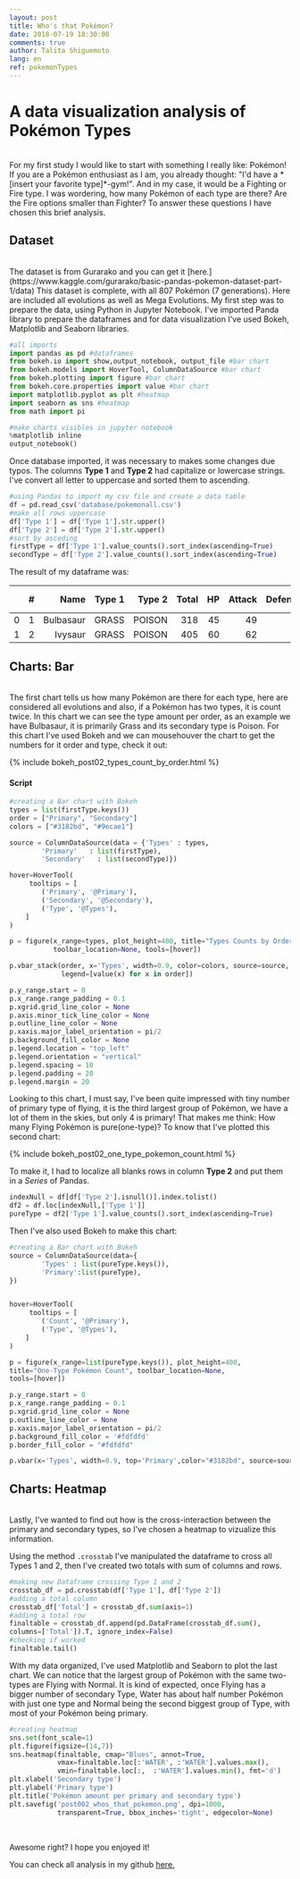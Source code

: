 ```yaml
---
layout: post
title: Who's that Pokémon?
date: 2018-07-19 18:30:00
comments: true
author: Talita Shiguemoto
lang: en
ref: pokemonTypes
---
```


# A data visualization analysis of Pokémon Types

<br/>
For my first study I would like to start with something I really like: Pokémon!
If you are a Pokémon enthusiast as I am, you already thought: "I'd have a *[insert your favorite type]*-gym!". And in my case, it would be a Fighting or Fire type.
I was wordering, how many Pokémon of each type are there? Are the Fire options smaller than Fighter?
To answer these questions I have chosen this brief analysis. 

## Dataset

<br/>
The dataset is from Gurarako and you can get it [here.](https://www.kaggle.com/gurarako/basic-pandas-pokemon-dataset-part-1/data)
This dataset is complete, with all 807 Pokémon (7 generations). Here are included all evolutions as well as Mega Evolutions.
My first step was to prepare the data, using Python in Jupyter Notebook. I've imported Panda library to prepare the dataframes and for data visualization I've used Bokeh, Matplotlib and Seaborn libraries.

```python
#all imports
import pandas as pd #dataframes
from bokeh.io import show,output_notebook, output_file #bar chart
from bokeh.models import HoverTool, ColumnDataSource #bar chart
from bokeh.plotting import figure #bar chart
from bokeh.core.properties import value #bar chart
import matplotlib.pyplot as plt #heatmap
import seaborn as sns #heatmap
from math import pi

#make charts visibles in jupyter notebook
%matplotlib inline 
output_notebook() 
```

Once database imported, it was necessary to makes some changes due typos. The columns **Type 1** and **Type 2** had capitalize or lowercase strings. I've convert all letter to uppercase and sorted them to ascending.


```python
#using Pandas to import my csv file and create a data table
df = pd.read_csv('database/pokemonall.csv')
#make all rows uppercase
df['Type 1'] = df['Type 1'].str.upper()
df['Type 2'] = df['Type 2'].str.upper()
#sort by asceding
firstType = df['Type 1'].value_counts().sort_index(ascending=True)
secondType = df['Type 2'].value_counts().sort_index(ascending=True)
```

The result of my dataframe was:


|   | # |      Name| Type 1| Type 2| Total| HP| Attack| Defense| Sp. Atk| Sp. Def| Speed| Generation| Legendary|
|--:|--:|---------:|------:|------:|-----:| -:|------:|-------:|-------:|-------:|-----:|----------:|---------:|
| 0 | 1 | Bulbasaur|  GRASS| POISON|   318| 45|     49|      49|      65|      65|    45|          1|     False|
| 1 | 2 |   Ivysaur|  GRASS| POISON|   405| 60|     62|      63|      80|      80|    80|          1|     False|




## Charts: Bar

<br/>
The first chart tells us how many Pokémon are there for each type, here are considered all evolutions and also, if a Pokémon has two types, it is count twice. In this chart we can see the type amount per order, as an example we have Bulbasaur, it is primarily Grass and its secondary type is Poison. For this chart I've used Bokeh and we can mousehouver the chart to get the numbers for it order and type, check it out:

{% include bokeh_post02_types_count_by_order.html %}
<br/>
#### Script

```python
#creating a Bar chart with Bokeh
types = list(firstType.keys())
order = ["Primary", "Secondary"]
colors = ["#3182bd", "#9ecae1"]

source = ColumnDataSource(data = {'Types' : types,
        'Primary'   : list(firstType),
        'Secondary'   : list(secondType)})

hover=HoverTool(
     tooltips = [
        ('Primary', '@Primary'),
        ('Secondary', '@Secondary'),
        ('Type', '@Types'),
    ]
)

p = figure(x_range=types, plot_height=400, title="Types Counts by Order",
           toolbar_location=None, tools=[hover])

p.vbar_stack(order, x='Types', width=0.9, color=colors, source=source,
             legend=[value(x) for x in order])

p.y_range.start = 0
p.x_range.range_padding = 0.1
p.xgrid.grid_line_color = None
p.axis.minor_tick_line_color = None
p.outline_line_color = None
p.xaxis.major_label_orientation = pi/2
p.background_fill_color = None
p.legend.location = "top_left"
p.legend.orientation = "vertical"
p.legend.spacing = 10
p.legend.padding = 20
p.legend.margin = 20
```

Looking to this chart, I must say, I've been quite impressed with tiny number of primary type of flying, it is the third largest group of Pokémon, we have a lot of them in the skies, but only 4 is primary! That makes me think: How many Flying Pokémon is pure(one-type)?
To know that I've plotted this second chart:

{% include bokeh_post02_one_type_pokemon_count.html %}
<br/>

To make it, I had to localize all blanks rows in column **Type 2** and put them in a *Series* of Pandas.

```python
indexNull = df[df['Type 2'].isnull()].index.tolist()
df2 = df.loc[indexNull,['Type 1']]
pureType = df2['Type 1'].value_counts().sort_index(ascending=True)
```

Then I've also used Bokeh to make this chart:


```python
#creating a Bar chart with Bokeh
source = ColumnDataSource(data={
        'Types' : list(pureType.keys()),
        'Primary':list(pureType),
})


hover=HoverTool(
     tooltips = [
        ('Count', '@Primary'),
        ('Type', '@Types'),
    ]
)

p = figure(x_range=list(pureType.keys()), plot_height=400, 
title="One-Type Pokémon Count", toolbar_location=None, 
tools=[hover])

p.y_range.start = 0
p.x_range.range_padding = 0.1
p.xgrid.grid_line_color = None
p.outline_line_color = None
p.xaxis.major_label_orientation = pi/2
p.background_fill_color = '#fdfdfd'
p.border_fill_color = "#fdfdfd"

p.vbar(x='Types', width=0.9, top='Primary',color="#3182bd", source=source)
```

## Charts: Heatmap

<br/>
Lastly, I've wanted to find out how is the cross-interaction between the primary and secondary types, so I've chosen a heatmap to vizualize this information.

Using the method `.crosstab` I've manipulated the dataframe to cross all Types 1 and 2, then I've created two totals with sum of columns and rows.
```python
#making new Dataframe crossing Type 1 and 2
crosstab_df = pd.crosstab(df['Type 1'], df['Type 2'])
#adding a total column
crosstab_df['Total'] = crosstab_df.sum(axis=1)
#adding a total row
finaltable = crosstab_df.append(pd.DataFrame(crosstab_df.sum(),
columns=['Total']).T, ignore_index=False)
#checking if worked
finaltable.tail()
```

With my data organized, I've used Matplotlib and Seaborn to plot the last chart. We can notice that the largest group of Pokémon with the same two-types are Flying with Normal. It is kind of expected, once Flying has a bigger number of secondary Type, Water has about half number Pokémon with just one type and Normal being the second biggest group of Type, with most of your Pokémon being primary.

```python
#creating heatmap
sns.set(font_scale=1)
plt.figure(figsize=(14,7))
sns.heatmap(finaltable, cmap="Blues", annot=True, 
            vmax=finaltable.loc[:'WATER', :'WATER'].values.max(),
            vmin=finaltable.loc[:,  :'WATER'].values.min(), fmt='d')
plt.xlabel('Secondary type')
plt.ylabel('Primary type')
plt.title('Pokémon amount per primary and secondary type')
plt.savefig('post002_whos_that_pokemon.png', dpi=1000, 
            transparent=True, bbox_inches='tight', edgecolor=None)
```

<div style="display: flex; justify-content: center;">
<img  class="img-responsive" src="/img/notebook/post002_whos_that_pokemon.png" alt="" title="Pokémon amount per primary and secondary type"/>
</div>
<br/>

Awesome right? I hope you enjoyed it! 

You can check all analysis in my github [here.](https://github.com/shiguelita/whos_that_pokemon)

